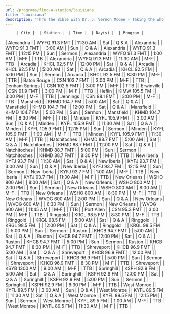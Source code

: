 ```yaml
---
url: /programs/find-a-station/louisiana
title: "Louisiana"
description: "Thru the Bible with Dr. J. Vernon McGee - Taking the whole Word to the whole world"
---
```





         | City |  | Station |  | Time |  | Day(s) |  | Program |
| Alexandria |  | WYFQ 91.3 FMT |  | 11:30 AM |  | Sat |  | Q & A |
| Alexandria |  | WYFQ 91.3 FMT |  | 3:00 AM |  | Sun |  | Q & A |
| Alexandria |  | WYFQ 91.3 FMT |  | 12:15 PM |  | Sun |  | Sermon |
| Alexandria |  | WYFQ 91.3 FMT |  | 1:00 AM |  | M-F |  | TTB |
| Alexandria |  | WYFQ 91.3 FMT |  | 11:30 AM |  | M-F |  | TTB |
| Arcadia |  | KHCL 92.5 FM |  | 12:00 PM |  | Sat |  | Q & A |
| Arcadia |  | KHCL 92.5 FM |  | 5:00 AM |  | Sat |  | Q & A |
| Arcadia |  | KHCL 92.5 FM |  | 5:00 PM |  | Sun |  | Sermon |
| Arcadia |  | KHCL 92.5 FM |  | 8:30 PM |  | M-F |  | TTB |
| Baton Rouge |  | CSN 103.7 FMT |  | 3:00 PM |  | M-F |  | TTB |
| Denham Springs |  | CSN 102.5 FMT |  | 3:00 PM |  | M-F |  | TTB |
| Erwinville |  | CSN 91.9 FMT |  | 3:00 PM |  | M-F |  | TTB |
| Heflin |  | KIMW 105.5 FM |  | 3:00 PM |  | M-F |  | TTB |
| Jennings |  | CSN 88.1 FMT |  | 3:00 PM |  | M-F |  | TTB |
| Mansfield |  | KHMD 104.7 FM |  | 5:00 AM |  | Sat |  | Q & A |
| Mansfield |  | KHMD 104.7 FM |  | 12:00 PM |  | Sat |  | Q & A |
| Mansfield |  | KHMD 104.7 FM |  | 5:00 PM |  | Sun |  | Sermon |
| Mansfield |  | KHMD 104.7 FM |  | 8:30 PM |  | M-F |  | TTB |
| Minden |  | KYFL 105.9 FMT |  | 3:00 AM |  | Sun |  | Q & A |
| Minden |  | KYFL 105.9 FMT |  | 11:30 AM |  | Sat |  | Q & A |
| Minden |  | KYFL 105.9 FMT |  | 12:15 PM |  | Sun |  | Sermon |
| Minden |  | KYFL 105.9 FMT |  | 1:00 AM |  | M-F |  | TTB |
| Minden |  | KYFL 105.9 FMT |  | 11:30 AM |  | M-F |  | TTB |
| Natchitoches |  | KHMD 88.7 FMT |  | 5:00 AM |  | Sat |  | Q & A |
| Natchitoches |  | KHMD 88.7 FMT |  | 12:00 PM |  | Sat |  | Q & A |
| Natchitoches |  | KHMD 88.7 FMT |  | 5:00 PM |  | Sun |  | Sermon |
| Natchitoches |  | KHMD 88.7 FMT |  | 8:30 PM |  | M-F |  | TTB |
| New Iberia |  | KYFJ 93.7 FM |  | 11:30 AM |  | Sat |  | Q & A |
| New Iberia |  | KYFJ 93.7 FM |  | 3:00 AM |  | Sun |  | Q & A |
| New Iberia |  | KYFJ 93.7 FM |  | 12:15 PM |  | Sun |  | Sermon |
| New Iberia |  | KYFJ 93.7 FM |  | 1:00 AM |  | M-F |  | TTB |
| New Iberia |  | KYFJ 93.7 FM |  | 11:30 AM |  | M-F |  | TTB |
| New Orleans |  | WSHO 800 AM |  | 8:00 AM |  | Sat |  | Q & A |
| New Orleans |  | WSHO 800 AM |  | 2:00 PM |  | Sun |  | Sermon |
| New Orleans |  | WSHO 800 AM |  | 8:00 AM |  | M-F |  | TTB |
| New Orleans |  | WSHO 800 AM |  | 8:30 PM |  | M-F |  | TTB |
| New Orleans |  | WVOG 600 AM |  | 2:00 PM |  | Sun |  | Q & A |
| New Orleans |  | WVOG 600 AM |  | 6:30 PM |  | Sun |  | Sermon |
| New Orleans |  | WVOG 600 AM |  | 11:45 AM |  | M-F |  | TTB |
| Port Allen |  | CSN 95.3 FMT |  | 3:00 PM |  | M-F |  | TTB |
| Ringgold  |  | KRGL 98.5 FM  |  | 8:30 PM  |  | M-F  |  | TTB  |
| Ringgold   |  | KRGL 98.5 FM   |  | 5:00 AM  |  | Sat  |  | Q & A  |
| Ringgold   |  | KRGL 98.5 FM   |  | 12:00 PM  |  | Sat  |  | Q & A  |
| Ringgold   |  | KRGL 98.5 FM   |  | 5:00 PM  |  | Sun  |  | Sermon  |
| Ruston |  | KHCB 94.7 FMT |  | 5:00 AM |  | Sat |  | Q & A |
| Ruston |  | KHCB 94.7 FMT |  | 12:00 PM |  | Sat |  | Q & A |
| Ruston |  | KHCB 94.7 FMT |  | 5:00 PM |  | Sun |  | Sermon |
| Ruston |  | KHCB 94.7 FMT |  | 8:30 PM |  | M-F |  | TTB |
| Shreveport |  | KHCB 96.9 FMT |  | 5:00 AM |  | Sat |  | Q & A |
| Shreveport |  | KHCB 96.9 FMT |  | 12:00 PM |  | Sat |  | Q & A |
| Shreveport |  | KHCB 96.9 FMT |  | 5:00 PM |  | Sun |  | Sermon |
| Shreveport |  | KHCB 96.9 FMT |  | 8:30 PM |  | M-F |  | TTB |
| Shreveport |  | KSYB 1300 AM |  | 9:00 AM |  | M-F |  | TTB |
| Springhill |  | KSPH 92.9 FM |  | 5:00 AM |  | Sat |  | Q & A |
| Springhill |  | KSPH 92.9 FM |  | 12:00 PM |  | Sat |  | Q & A |
| Springhill |  | KSPH 92.9 FM |  | 5:00 PM |  | Sun |  | Sermon |
| Springhill |  | KSPH 92.9 FM |  | 8:30 PM |  | M-F |  | TTB |
| West Monroe |  | KYFL 89.5 FM |  | 3:00 AM |  | Sun |  | Q & A |
| West Monroe |  | KYFL 89.5 FM |  | 11:30 AM |  | Sat |  | Q & A |
| West Monroe |  | KYFL 89.5 FM |  | 12:15 PM |  | Sun |  | Sermon |
| West Monroe |  | KYFL 89.5 FM |  | 1:00 AM |  | M-F |  | TTB |
| West Monroe |  | KYFL 89.5 FM |  | 11:30 AM |  | M-F |  | TTB |

  

  

  





